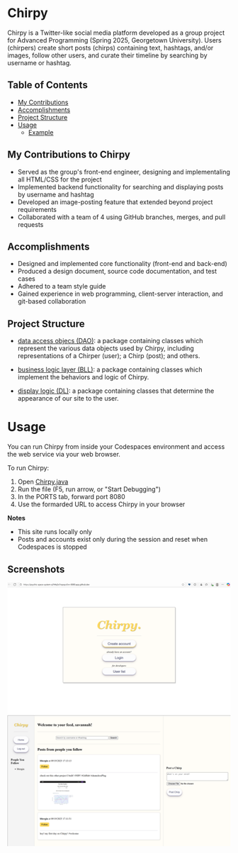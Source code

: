 # Chirpy
Chirpy is a Twitter-like social media platform developed as a group project for Advanced Programming (Spring 2025, Georgetown University). Users (chirpers) create short posts (chirps) containing text, hashtags, and/or images, follow other users, and curate their timeline by searching by username or hashtag.

## Table of Contents
- [My Contributions](#my-contributions-to-chirpy)
- [Accomplishments](#accomplishments)
- [Project Structure](#project-structure)
- [Usage](#usage)
    - [Example](#screenshots)
 

## My Contributions to Chirpy
* Served as the group's front-end engineer, designing and implementaling all HTML/CSS for the project
* Implemented backend functionality for searching and displaying posts by username and hashtag
* Developed an image-posting feature that extended beyond project requirements
* Collaborated with a team of 4 using GitHub branches, merges, and pull requests

## Accomplishments
* Designed and implemented core functionality (front-end and back-end)
* Produced a design document, source code documentation, and test cases
* Adhered to a team style guide
* Gained experience in web programming, client-server interaction, and git-based collaboration

## Project Structure

* [data access objecs (DAO)](/src/main/java/edu/georgetown/dao/): a package containing classes which represent the various data objects used by Chirpy, including representations of a Chirper (user); a Chirp (post); and others.

* [business logic layer (BLL)](/src/main/java/edu/georgetown/bll/): a package containing classes which implement the behaviors and logic of Chirpy.

* [display logic (DL)](/src/main/java/edu/georgetown/dl/): a package containing classes that determine the appearance of our site to the user.


# Usage

You can run Chirpy from inside your Codespaces environment and access the web service via your web browser.

To run Chirpy:
1. Open [Chirpy.java](/src/main/java/edu/georgetown/Chirpy.java)
2. Run the file (F5, run arrow, or "Start Debugging")
3. In the PORTS tab, forward port 8080
4. Use the formarded URL to access Chirpy in your browser
   
**Notes**
* This site runs locally only
* Posts and accounts exist only during the session and reset when Codespaces is stopped

## Screenshots
<img src="resources/images/chirpyHome.png" alt="Chirpy Home Screen">
<img src="resources/images/chirpyDemo.png" alt="Chirpy Timeline">
